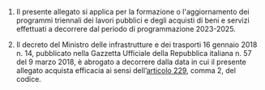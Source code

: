 1. Il presente allegato si applica per la formazione o l'aggiornamento dei programmi triennali dei lavori pubblici e degli acquisti di beni e servizi effettuati a decorrere dal periodo di programmazione 2023-2025.

2. Il decreto del Ministro delle infrastrutture e dei trasporti 16 gennaio 2018 n. 14, pubblicato nella Gazzetta Ufficiale della Repubblica italiana n. 57 del 9 marzo 2018, è abrogato a decorrere dalla data in cui il presente allegato acquista efficacia ai sensi dell’[articolo 229](/index.html?article=articolo-229&version=1), comma 2, del codice.